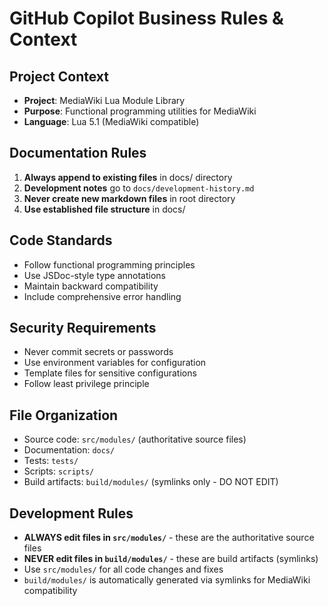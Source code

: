 # GitHub Copilot Business Rules & Context

## Project Context
- **Project**: MediaWiki Lua Module Library
- **Purpose**: Functional programming utilities for MediaWiki
- **Language**: Lua 5.1 (MediaWiki compatible)

## Documentation Rules
1. **Always append to existing files** in docs/ directory
2. **Development notes** go to `docs/development-history.md`
3. **Never create new markdown files** in root directory
4. **Use established file structure** in docs/

## Code Standards
- Follow functional programming principles
- Use JSDoc-style type annotations
- Maintain backward compatibility
- Include comprehensive error handling

## Security Requirements
- Never commit secrets or passwords
- Use environment variables for configuration
- Template files for sensitive configurations
- Follow least privilege principle

## File Organization
- Source code: `src/modules/` (authoritative source files)
- Documentation: `docs/`
- Tests: `tests/`
- Scripts: `scripts/`
- Build artifacts: `build/modules/` (symlinks only - DO NOT EDIT)

## Development Rules
- **ALWAYS edit files in `src/modules/`** - these are the authoritative source files
- **NEVER edit files in `build/modules/`** - these are build artifacts (symlinks)
- Use `src/modules/` for all code changes and fixes
- `build/modules/` is automatically generated via symlinks for MediaWiki compatibility